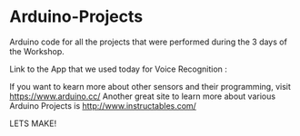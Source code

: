 # Arduino-Projects
Arduino code for all the projects that were performed during the 3 days of the Workshop.

Link to the App that we used today for Voice Recognition : 

If you want to kearn more about other sensors and their programming, visit https://www.arduino.cc/
Another great site to learn more about various Arduino Projects is http://www.instructables.com/

LETS MAKE!
